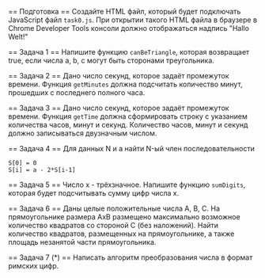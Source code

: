 ﻿== Подготовка ==
Создайте HTML файл, который будет подключать JavaScript файл `task0.js`. При открытии такого
HTML файла в браузере в Chrome Developer Tools консоли должно отображаться надпись "Hallo Welt!"

== Задача 1 ==
Напишите функцию `canBeTriangle`, которая возвращает true, если числа a, b, c могут быть
сторонами треугольника.

== Задача 2 ==
Дано число секунд, которое задаёт промежуток времени. Функция `getMinutes` должна подсчитать
количество минут, прошедших с последнего полного часа.

== Задача 3 ==
Дано число секунд, которое задаёт промежуток времени. Функция `getTime` должна сформировать строку
с указанием количества часов, минут и секунд. Количество часов, минут и секунд должно записываться
двузначным числом.

== Задача 4 ==
Для данных N и a найти N-ый член последовательности

    S[0] = 0
    S[i] = a - 2*S[i-1]

== Задача 5 ==
Число x - трёхзначное. Напишите функцию `sumDigits`, которая будет подсчитывать сумму цифр числа x.

== Задача 6 ==
Даны целые положительные числа A, B, C. На прямоугольнике размера AxB размещено максимально возможное
количество квадратов со стороной C (без наложений). Найти количество квадратов, размещенных на
прямоугольнике, а также площадь незанятой части прямоугольника.

== Задача 7 (\*) ==
Написать алгоритм преобразования числа в формат римских цифр.
